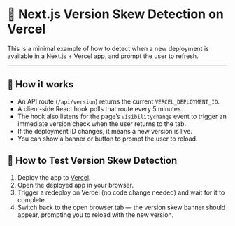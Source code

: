 # 🔄 Next.js Version Skew Detection on Vercel

This is a minimal example of how to detect when a new deployment is available in a Next.js + Vercel app, and prompt the user to refresh.

---

## 🧠 How it works

- An API route (`/api/version`) returns the current `VERCEL_DEPLOYMENT_ID`.
- A client-side React hook polls that route every 5 minutes.
- The hook also listens for the page’s `visibilitychange` event to trigger an immediate version check when the user returns to the tab.
- If the deployment ID changes, it means a new version is live.
- You can show a banner or button to prompt the user to reload.

## 🧪 How to Test Version Skew Detection

1. Deploy the app to [Vercel](https://vercel.com).
1. Open the deployed app in your browser.
1. Trigger a redeploy on Vercel (no code change needed) and wait for it to complete.
1. Switch back to the open browser tab — the version skew banner should appear, prompting you to reload with the new version.
